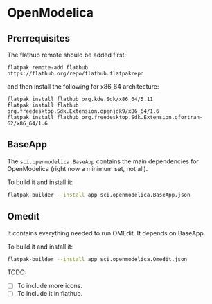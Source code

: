 # OpenModelica
## Prerrequisites
The flathub remote should be added first:
```
flatpak remote-add flathub https://flathub.org/repo/flathub.flatpakrepo
```

and then install the following for x86_64 architecture:

```
flatpak install flathub org.kde.Sdk/x86_64/5.11 
flatpak install flathub org.freedesktop.Sdk.Extension.openjdk9/x86_64/1.6
flatpak install flathub org.freedesktop.Sdk.Extension.gfortran-62/x86_64/1.6
```

## BaseApp
The `sci.openmodelica.BaseApp` contains the main dependencies for OpenModelica (right now a minimum set, not all).

To build it and install it:
```bash
flatpak-builder --install app sci.openmodelica.BaseApp.json
```

## Omedit
It contains everything needed to run OMEdit. It depends on BaseApp.


To build it and install it:
```bash
flatpak-builder --install app sci.openmodelica.Omedit.json
```


TODO:

- [ ] To include more icons.
- [ ] To include it in flathub.
